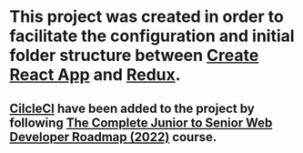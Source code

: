 # This project was created in order to facilitate the configuration and initial folder structure between [Create React App](https://github.com/facebook/create-react-app) and [Redux](https://redux.js.org/).

## [CilcleCI](https://github.com/marketplace/circleci) have been added to the project by following [The Complete Junior to Senior Web Developer Roadmap (2022)](https://www.udemy.com/course/the-complete-junior-to-senior-web-developer-roadmap/) course.

